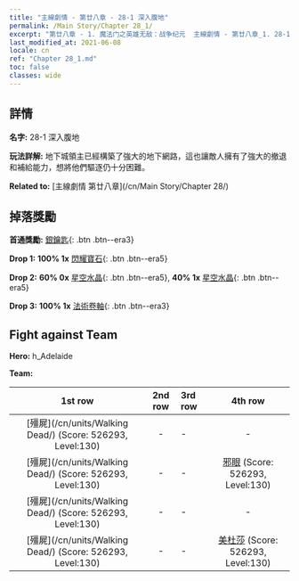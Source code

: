 ```yaml
---
title: "主線劇情 - 第廿八章 - 28-1 深入腹地"
permalink: /Main Story/Chapter 28_1/
excerpt: "第廿八章 - 1. 魔法门之英雄无敌：战争纪元  主線劇情 - 第廿八章_1. 28-1 深入腹地"
last_modified_at: 2021-06-08
locale: cn
ref: "Chapter 28_1.md"
toc: false
classes: wide
---
```


## 詳情

 **名字:** 28-1 深入腹地

 **玩法詳解:** 地下城領主已經構築了強大的地下網路，這也讓敵人擁有了強大的撤退和補給能力，想將他們驅逐仍十分困難。

 **Related to:** [主線劇情 第廿八章](/cn/Main Story/Chapter 28/)

## 掉落獎勵

 **首通獎勵:** [銀鑰匙](/cn/Items/con_693/){: .btn .btn--era3}

 **Drop 1:** **100% 1x** [閃耀寶石](/cn/Items/mat_100/){: .btn .btn--era5}

 **Drop 2:** **60% 0x** [星空水晶](/cn/Items/mat_94/){: .btn .btn--era5}, **40% 1x** [星空水晶](/cn/Items/mat_94/){: .btn .btn--era5}

 **Drop 3:** **100% 1x** [法術卷軸](/cn/Items/con_694/){: .btn .btn--era3}


## Fight against Team
 **Hero:** h_Adelaide

 **Team:**


  | 1st row | 2nd row | 3rd row | 4th row |
  |:----:|:----:|:----|:----:|
  | [殭屍](/cn/units/Walking Dead/) (Score: 526293, Level:130)  | - | - | - |
  | [殭屍](/cn/units/Walking Dead/) (Score: 526293, Level:130)  | - | - | [邪眼](/cn/units/Beholder/) (Score: 526293, Level:130)  |
  | [殭屍](/cn/units/Walking Dead/) (Score: 526293, Level:130)  | - | - | - |
  | [殭屍](/cn/units/Walking Dead/) (Score: 526293, Level:130)  | - | - | [美杜莎](/cn/units/Medusa/) (Score: 526293, Level:130)  |


